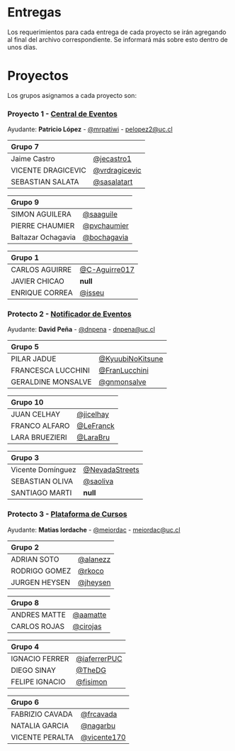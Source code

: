 # Entregas

Los requerimientos para cada entrega de cada proyecto se irán agregando al final del archivo correspondiente. Se informará más sobre esto dentro de unos días.

# Proyectos

Los grupos asignamos a cada proyecto son: 

### Proyecto 1 - [Central de Eventos](https://github.com/IIC2513-2015-1/syllabus/blob/master/Proyectos/Central-de-eventos.md)
Ayudante: **Patricio López** - [@mrpatiwi](https://github.com/mrpatiwi) - pelopez2@uc.cl

| Grupo 7 | |
|:-----------------|:-----------------|
| Jaime Castro | [@jecastro1](https://github.com/jecastro1) |
| VICENTE DRAGICEVIC | [@vrdragicevic](https://github.com/vrdragicevic) |
| SEBASTIAN SALATA | [@sasalatart](https://github.com/sasalatart) |

| Grupo 9 | |
|:-----------------|:-----------------|
| SIMON AGUILERA | [@saaguile](https://github.com/saaguile) |
| PIERRE CHAUMIER | [@pvchaumier](https://github.com/pvchaumier) |
| Baltazar Ochagavia | [@bochagavia](https://github.com/bochagavia) |

| Grupo 1 | |
|:-----------------|:-----------------|
| CARLOS AGUIRRE | [@C-Aguirre017](https://github.com/C-Aguirre017) | 
| JAVIER CHICAO | **null** |
| ENRIQUE CORREA | [@isseu](https://github.com/isseu) |

### Protecto 2 - [Notificador de Eventos](https://github.com/IIC2513-2015-1/syllabus/blob/master/Proyectos/Notificador-de-eventos.md)
Ayudante: **David Peña** - [@dnpena](https://github.com/dnpena) - dnpena@uc.cl

| Grupo 5 | |
|:-----------------|:-----------------|
| PILAR JADUE | [@KyuubiNoKitsune](https://github.com/KyuubiNoKitsune) |
| FRANCESCA	LUCCHINI | [@FranLucchini](https://github.com/FranLucchini) |
| GERALDINE MONSALVE | [@gnmonsalve](https://github.com/gnmonsalve) |

| Grupo 10 | |
|:-----------------|:-----------------|
| JUAN CELHAY | [@jicelhay](https://github.com/jicelhay) |
| FRANCO ALFARO | [@LeFranck](https://github.com/LeFranck) |
| LARA BRUEZIERI  | [@LaraBru](https://github.com/LaraBru) |

| Grupo 3 | |
|:-----------------|:-----------------|
| Vicente Domínguez | [@NevadaStreets](https://github.com/NevadaStreets) |
| SEBASTIAN OLIVA | [@saoliva](https://github.com/saoliva) |
| SANTIAGO MARTI | **null** |

### Protecto 3 - [Plataforma de Cursos](https://github.com/IIC2513-2015-1/syllabus/blob/master/Proyectos/Plataforma-de-cursos.md)
Ayudante: **Matias Iordache** - [@meiordac](https://github.com/meiordac) - meiordac@uc.cl

| Grupo 2 | |
|:-----------------|:-----------------|
| ADRIAN SOTO | [@alanezz](https://github.com/alanezz) |
| RODRIGO GOMEZ | [@rkoco](https://github.com/rkoco) |
| JURGEN HEYSEN | [@jheysen](https://github.com/jheysen) |

| Grupo 8 | |
|:-----------------|:-----------------|
| ANDRES MATTE | [@aamatte](https://github.com/aamatte) |
| CARLOS ROJAS | [@cirojas](https://github.com/cirojas) |

| Grupo 4 | |
|:-----------------|:-----------------|
| IGNACIO FERRER | [@iaferrerPUC](https://github.com/iaferrerPUC) |
| DIEGO	SINAY | [@TheDG](https://github.com/TheDG) |
| FELIPE IGNACIO | [@fisimon](https://github.com/fisimon) |

| Grupo 6 | |
|:-----------------|:-----------------|
| FABRIZIO CAVADA | [@frcavada](https://github.com/frcavada) |
| NATALIA GARCIA | [@nagarbu](https://github.com/nagarbu) |
| VICENTE PERALTA | [@vicente170](https://github.com/vicente170) |
